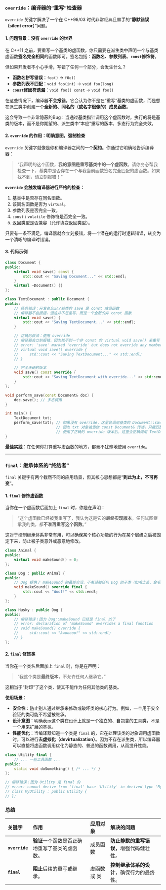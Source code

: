 ### `override`：编译器的“重写”检查器

`override` 关键字解决了一个在 C++98/03 时代非常经典且棘手的“**静默错误（silent error）**”问题。

#### 1\. 问题背景：没有 `override` 的世界

在 C++11 之前，要重写一个基类的虚函数，你只需要在派生类中声明一个与基类虚函数**签名完全相同**的函数即可。签名包括：**函数名、参数列表、`const`修饰符**。

但如果开发者不小心手滑，写错了任何一个部分，会发生什么？

  * **函数名拼写错误**：`foo()` -\> `f0o()`
  * **参数列表不匹配**：`void foo(int)` -\> `void foo(long)`
  * **`const`修因符遗漏**：`void foo() const` -\> `void foo()`

在这些情况下，编译器**不会报错**。它会认为你不是在“重写”基类的虚函数，而是想在派生类中创建一个**全新的、同名的（或名字很像的）成员函数**。

这会导致一个非常隐蔽的Bug：当通过基类指针调用这个虚函数时，执行的将是基类的版本，而不是你期望的、派生类中“本应”重写的版本，多态行为完全失效。

#### 2\. `override` 的作用：明确意图，强制检查

`override` 关键字就像是你和编译器之间的一个**契约**。你通过它明确地告诉编译器：

> “我声明的这个函数，**我的意图是重写基类中的一个虚函数**。请你务必帮我检查一下，基类中是否存在一个与我当前函数签名完全匹配的虚函数。如果找不到，请立刻报错！”

**`override` 会触发编译器进行严格的检查：**

1.  基类中是否存在同名函数。
2.  该同名函数是否为 `virtual`。
3.  参数列表是否完全一致。
4.  `const` / `volatile` 修饰符是否完全一致。
5.  返回类型是否兼容（允许协变返回类型）。

只要有一条不满足，编译器就会立刻报错，将一个潜在的运行时逻辑错误，转变为一个清晰的编译时错误。

#### 3\. 代码示例

```cpp
class Document {
public:
    virtual void save() const {
        std::cout << "Saving Document..." << std::endl;
    }
    virtual ~Document() {}
};

class TextDocument : public Document {
public:
    // 经典错误：开发者忘记了基类的 save 是 const 成员函数
    // 编译器不会报错，但这并不是重写，而是一个全新的非 const 函数
    virtual void save() { 
        std::cout << "Saving TextDocument..." << std::endl;
    }

    // 正确的做法：使用 override
    // 编译器会立刻报错，因为找不到一个非 const 的 virtual void save() 来重写
    // error: 'save' marked 'override' but does not override any member functions
    // virtual void save() override { 
    //     std::cout << "Saving TextDocument..." << std::endl;
    // }

    // 完全正确的版本
    void save() const override {
        std::cout << "Saving TextDocument with override..." << std::endl;
    }
};

void perform_save(const Document& doc) {
    doc.save(); // 多态调用
}

int main() {
    TextDocument txt;
    perform_save(txt); // 如果没有 override，这里会调用基类的 Document::save()
                       // 因为 txt 对象被当做 const Document& 传递，只能匹配到基类的 const 版本
                       // 使用了正确的 override 版本后，这里会正确调用 TextDocument::save()
}
```

**最佳实践**：在任何你打算重写虚函数的地方，都毫不犹豫地使用 `override`。

-----

### `final`：继承体系的“终结者”

`final` 关键字有两个截然不同的应用场景，但其核心思想都是“**到此为止，不可再变**”。

#### 1\. `final` 修饰虚函数

当你在一个虚函数后面加上 `final` 时，你是在声明：

> “这个虚函数已经被我重写了，我认为这是它的**最终实现版本**。任何试图继承我的类，都**不准再重写这个函数**。”

这对于控制继承体系非常有用，可以确保某个核心功能的行为在某个层级之后被固定下来，防止被子类意外或恶意地修改。

```cpp
class Animal {
public:
    virtual void makeSound() = 0;
};

class Dog : public Animal {
public:
    // Dog 提供了 makeSound 的最终实现，不希望被任何 Dog 的子类（如哈士奇、金毛）再修改
    void makeSound() override final {
        std::cout << "Woof!" << std::endl;
    }
};

class Husky : public Dog {
public:
    // 编译错误！因为 Dog::makeSound 已经是 final 的了
    // error: declaration of 'makeSound' overrides a final function
    // void makeSound() override { 
    //     std::cout << "Awooooo!" << std::endl;
    // }
};
```

#### 2\. `final` 修饰类

当你在一个类名后面加上 `final` 时，你是在声明：

> “我这个类是**最终版本**，不允许任何人继承它。”

这相当于“封印”了这个类，使其不能作为任何其他类的基类。

**使用场景：**

  * **安全性**：防止别人通过继承来修改或破坏类的核心行为。例如，一个用于安全验证的类可能不希望被继承。
  * **设计意图**：明确表示这个类在设计上就是一个独立的、自包含的工具类，不是一个用来扩展的基类。
  * **性能优化**：当编译器知道一个类是 `final` 的，它在处理该类的对象调用虚函数时，可以进行**去虚拟化（devirtualization）**。因为不存在派生类，所以编译器可以直接将虚函数调用优化为静态的、普通的函数调用，从而提升性能。

<!-- end list -->

```cpp
class Utility final {
    // ... 一些工具函数 ...
public:
    static void doSomething() { /* ... */ }
};

// 编译错误！因为 Utility 是 final 的
// error: cannot derive from 'final' base 'Utility' in derived type 'MyUtility'
// class MyUtility : public Utility {
// };
```

### 总结

| 关键字            | 作用                        | 应用对象    | 解决的问题                   |
| :------------- | :------------------------ | :------ | :---------------------- |
| **`override`** | **验证**一个函数是否正确地重写了基类的虚函数。 | 成员函数    | **防止静默的重写错误**，增强代码健壮性。  |
| **`final`**    | **阻止**后续的重写或继承。           | 虚函数 或 类 | **控制继承体系的设计**，确保行为的最终性。 |